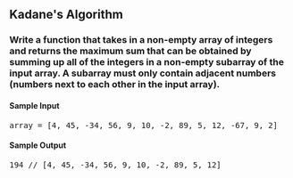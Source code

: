 ## Kadane's Algorithm 

### Write a function that takes in a non-empty array of integers and returns the maximum sum that can be obtained by summing up all of the integers in a non-empty subarray of the input array. A subarray must only contain adjacent numbers (numbers next to each other in the input array).

<h4>Sample Input</h4>
<pre><span class="CodeEditor-promptParameter">array</span> = [4, 45, -34, 56, 9, 10, -2, 89, 5, 12, -67, 9, 2]
</pre>

<h4>Sample Output</h4>
<pre>194 <span class="CodeEditor-promptComment">// [4, 45, -34, 56, 9, 10, -2, 89, 5, 12]</span>
</pre>